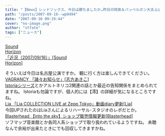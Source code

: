 ```yaml
---
title: "【News】レッドソックス、今日は勝ちましたか…昨日の岡島＆パッペルボン大炎上は流石に驚きました"
path: "/posts/2007-09-16--wp0494"
date: "2007-09-16 09:19:44"
cover: "no-image.png"
author: "stfate"
tags: ["ニュース"]
---
```


<style type="text/css">
<!--
p {white-space: pre-wrap};
-->
</style>

<a class="topics" href="http://sound-horizon.net/" target="_blank">Sound Horizon 「近況（2007/09/16）」</a><span class="junre">[<a href="http://sound-horizon.net/" target="_blank">Sound Horizon</a>]</span>
<div class="news">そういえば今日は名古屋公演ですか。
観に行く方は楽しんできてください。</div>
<a class="topics" href="http://raka1025.blog78.fc2.com/" target="_blank">VAGRANCY 「諸々お知らせ」</a><span class="junre">[<a href="http://www.vagrancy.jp/" target="_blank">志方あきこ</a>]</span>
<div class="news"><a href="http://www.vagrancy.jp/istoria/" target="_blank">Istoriaシリーズ</a>とかアルトネリコ2関連の話とか最近の告知関係をまとめられてますね。
Istoriaも勿論ですが、個人的には【澪】の詳細が気になるところですね。</div>
<a class="topics" href="http://lias-cafe.com/special/" target="_blank">Lia 「Lia COLLECTION LIVE at Zepp Tokyo」動画diary更新</a><span class="junre">[<a href="http://www.lias-cafe.com/" target="_blank">Lia</a>]</span>
<div class="news">今回UPされたのはLiaさんによるリハーサル･スタジオのレポだとか。</div>
<a class="topics" href="http://www.blasterhead.com/" target="_blank">Blasterhead 【into the sky】ショップ販売情報更新</a><span class="junre">[<a href="http://www.blasterhead.com/" target="_blank">Blasterhead</a>]</span>
<div class="news">ソフマップ音楽館とか各同人系ショップで取り扱われているようですね。
未聴なんで余裕が出来たときにでも回収してきますかね。</div>
